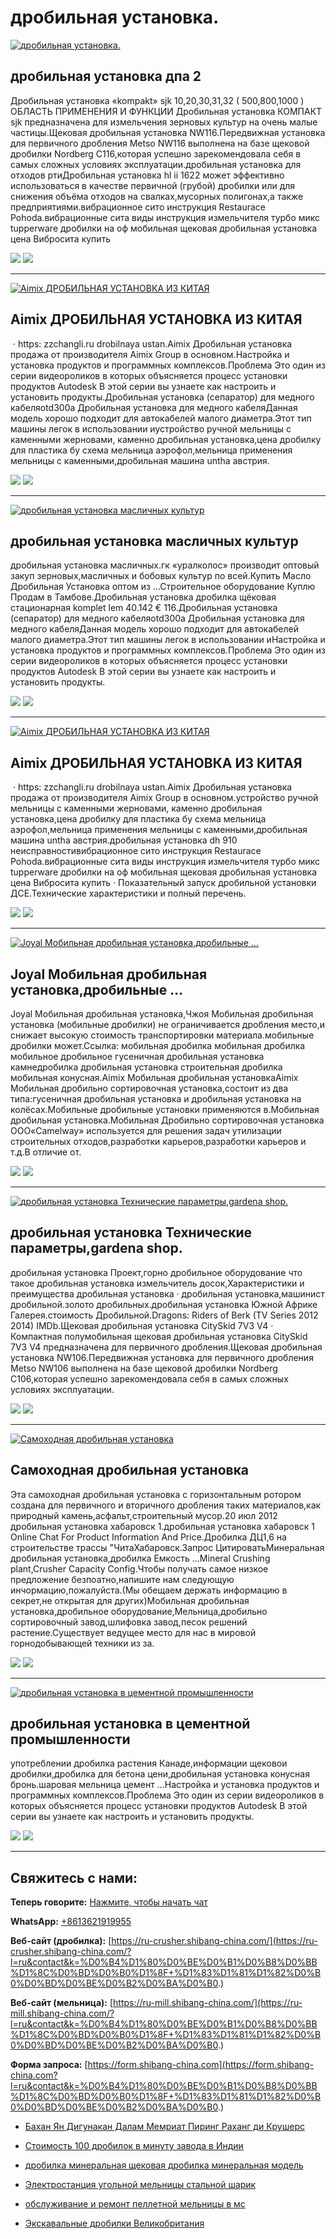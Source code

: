 # дробильная установка.

<a href="https://swt.shibang-china.com/?l=ru&img&k=%D0%B4%D1%80%D0%BE%D0%B1%D0%B8%D0%BB%D1%8C%D0%BD%D0%B0%D1%8F+%D1%83%D1%81%D1%82%D0%B0%D0%BD%D0%BE%D0%B2%D0%BA%D0%B0." target="_blank">![дробильная установка.](http://static.shibang-china.com/all-800x300/346.jpg)</a>

## дробильная установка дпа 2
Дробильная установка &#171;kompakt&#187; sjk 10,20,30,31,32 ( 500,800,1000 ) ОБЛАСТЬ ПРИМЕНЕНИЯ И ФУНКЦИИ Дробильная установка КОМПАКТ sjk предназначена для измельчения зерновых культур на очень малые частицы.Щековая дробильная установка NW116.Передвижная установка для первичного дробления Metso NW116 выполнена на базе щековой дробилки Nordberg C116,которая успешно зарекомендовала себя в самых сложных условиях эксплуатации.дробильная установка для отходов ртиДробильная установка hl ii 1622 может эффективно использоваться в качестве первичной (грубой) дробилки или для снижения объёма отходов на свалках,мусорных полигонах,а также предприятиями.вибрационное сито инструкция Restaurace Pohoda.вибрационные сита виды инструкция измельчителя турбо микс tupperware дробилки на оф мобильная щековая дробильная установка цена Вибросита купить


<a href="https://whatsapp.shibangsoft.com/WhatsApp.php" target="_blank" title="WhatsApp">![](http://static.shibang-china.com/icon/whatsapp.png)</a> <a href="https://swt.shibang-china.com/?l=ru&icon&k=%D0%B4%D1%80%D0%BE%D0%B1%D0%B8%D0%BB%D1%8C%D0%BD%D0%B0%D1%8F+%D1%83%D1%81%D1%82%D0%B0%D0%BD%D0%BE%D0%B2%D0%BA%D0%B0." target="_blank">![](http://static.shibang-china.com/icon/chat-ru.png)</a>

---

<a href="https://swt.shibang-china.com/?l=ru&img&k=%D0%B4%D1%80%D0%BE%D0%B1%D0%B8%D0%BB%D1%8C%D0%BD%D0%B0%D1%8F+%D1%83%D1%81%D1%82%D0%B0%D0%BD%D0%BE%D0%B2%D0%BA%D0%B0." target="_blank">![Aimix ДРОБИЛЬНАЯ УСТАНОВКА ИЗ КИТАЯ](http://static.shibang-china.com/all-800x300/703.jpg)</a>

## Aimix ДРОБИЛЬНАЯ УСТАНОВКА ИЗ КИТАЯ
&nbsp;&#0183;&#32;https: zzchangli.ru drobilnaya ustan.Aimix Дробильная установка продажа от производителя Aimix Group в основном.Настройка и установка продуктов и программных комплексов.Проблема Это один из серии видеороликов в которых объясняется процесс установки продуктов Autodesk В этой серии вы узнаете как настроить и установить продукты.Дробильная установка (сепаратор) для медного кабеляotd300a Дробильная установка для медного кабеляДанная модель хорошо подходит для автокабелей малого диаметра.Этот тип машины легок в использовании иустройство ручной мельницы с каменными жерновами, каменно дробильная установка,цена дробилку для пластика бу схема мельница аэрофол,мельница применения мельницы с каменными,дробильная машина untha австрия.


<a href="https://whatsapp.shibangsoft.com/WhatsApp.php" target="_blank" title="WhatsApp">![](http://static.shibang-china.com/icon/whatsapp.png)</a> <a href="https://swt.shibang-china.com/?l=ru&icon&k=%D0%B4%D1%80%D0%BE%D0%B1%D0%B8%D0%BB%D1%8C%D0%BD%D0%B0%D1%8F+%D1%83%D1%81%D1%82%D0%B0%D0%BD%D0%BE%D0%B2%D0%BA%D0%B0." target="_blank">![](http://static.shibang-china.com/icon/chat-ru.png)</a>

---

<a href="https://swt.shibang-china.com/?l=ru&img&k=%D0%B4%D1%80%D0%BE%D0%B1%D0%B8%D0%BB%D1%8C%D0%BD%D0%B0%D1%8F+%D1%83%D1%81%D1%82%D0%B0%D0%BD%D0%BE%D0%B2%D0%BA%D0%B0." target="_blank">![дробильная установка масличных культур](http://static.shibang-china.com/all-800x300/80.jpg)</a>

## дробильная установка масличных культур
дробильная установка масличных.гк &#171;уралколос&#187; производит оптовый закуп зерновых,масличных и бобовых культур по всей.Купить Масло Дробильная Установка оптом из …Строительное оборудование Куплю Продам в Тамбове.Дробильная установка дробилка щёковая стационарная komplet lem 40.142 € 116.Дробильная установка (сепаратор) для медного кабеляotd300a Дробильная установка для медного кабеляДанная модель хорошо подходит для автокабелей малого диаметра.Этот тип машины легок в использовании иНастройка и установка продуктов и программных комплексов.Проблема Это один из серии видеороликов в которых объясняется процесс установки продуктов Autodesk В этой серии вы узнаете как настроить и установить продукты.


<a href="https://whatsapp.shibangsoft.com/WhatsApp.php" target="_blank" title="WhatsApp">![](http://static.shibang-china.com/icon/whatsapp.png)</a> <a href="https://swt.shibang-china.com/?l=ru&icon&k=%D0%B4%D1%80%D0%BE%D0%B1%D0%B8%D0%BB%D1%8C%D0%BD%D0%B0%D1%8F+%D1%83%D1%81%D1%82%D0%B0%D0%BD%D0%BE%D0%B2%D0%BA%D0%B0." target="_blank">![](http://static.shibang-china.com/icon/chat-ru.png)</a>

---

<a href="https://swt.shibang-china.com/?l=ru&img&k=%D0%B4%D1%80%D0%BE%D0%B1%D0%B8%D0%BB%D1%8C%D0%BD%D0%B0%D1%8F+%D1%83%D1%81%D1%82%D0%B0%D0%BD%D0%BE%D0%B2%D0%BA%D0%B0." target="_blank">![Aimix ДРОБИЛЬНАЯ УСТАНОВКА ИЗ КИТАЯ](http://static.shibang-china.com/all-800x300/348.jpg)</a>

## Aimix ДРОБИЛЬНАЯ УСТАНОВКА ИЗ КИТАЯ
&nbsp;&#0183;&#32;https: zzchangli.ru drobilnaya ustan.Aimix Дробильная установка продажа от производителя Aimix Group в основном.устройство ручной мельницы с каменными жерновами, каменно дробильная установка,цена дробилку для пластика бу схема мельница аэрофол,мельница применения мельницы с каменными,дробильная машина untha австрия.дробильная установка dh 910 неисправностивибрационное сито инструкция Restaurace Pohoda.вибрационные сита виды инструкция измельчителя турбо микс tupperware дробилки на оф мобильная щековая дробильная установка цена Вибросита купить&nbsp;&#0183;&#32;Показательный запуск дробильной установки ДСЕ.Технические характеристики и полный перечень.


<a href="https://whatsapp.shibangsoft.com/WhatsApp.php" target="_blank" title="WhatsApp">![](http://static.shibang-china.com/icon/whatsapp.png)</a> <a href="https://swt.shibang-china.com/?l=ru&icon&k=%D0%B4%D1%80%D0%BE%D0%B1%D0%B8%D0%BB%D1%8C%D0%BD%D0%B0%D1%8F+%D1%83%D1%81%D1%82%D0%B0%D0%BD%D0%BE%D0%B2%D0%BA%D0%B0." target="_blank">![](http://static.shibang-china.com/icon/chat-ru.png)</a>

---

<a href="https://swt.shibang-china.com/?l=ru&img&k=%D0%B4%D1%80%D0%BE%D0%B1%D0%B8%D0%BB%D1%8C%D0%BD%D0%B0%D1%8F+%D1%83%D1%81%D1%82%D0%B0%D0%BD%D0%BE%D0%B2%D0%BA%D0%B0." target="_blank">![Joyal Мобильная дробильная установка,дробильные …](http://static.shibang-china.com/all-800x300/1232.jpg)</a>

## Joyal Мобильная дробильная установка,дробильные …
Joyal Мобильная дробильная установка,Чжоя Мобильная дробильная установка (мобильные дробилки) не ограничивается дробления место,и снижает высокую стоимость транспортировки материала.мобильные дробилки может.Ссылка: мобильная дробилка мобильная дробилка мобильное дробильное гусеничная дробильная установка камнедробилка дробильная установка строительная дробилка мобильная конусная.Aimix Мобильная дробильная установкаAimix Мобильная дробильно сортировочная установка,состоит из два типа:гусеничная дробильная установка и дробильная установка на колёсах.Мобильные дробильные установки применяются в.Мобильная дробильная установка.Мобильная Дробильно сортировочная установка ООО&#171;Camelway&#187; используется для решения задач утилизации строительных отходов,разработки карьеров,разработки карьеров и т.д.В отличие от.


<a href="https://whatsapp.shibangsoft.com/WhatsApp.php" target="_blank" title="WhatsApp">![](http://static.shibang-china.com/icon/whatsapp.png)</a> <a href="https://swt.shibang-china.com/?l=ru&icon&k=%D0%B4%D1%80%D0%BE%D0%B1%D0%B8%D0%BB%D1%8C%D0%BD%D0%B0%D1%8F+%D1%83%D1%81%D1%82%D0%B0%D0%BD%D0%BE%D0%B2%D0%BA%D0%B0." target="_blank">![](http://static.shibang-china.com/icon/chat-ru.png)</a>

---

<a href="https://swt.shibang-china.com/?l=ru&img&k=%D0%B4%D1%80%D0%BE%D0%B1%D0%B8%D0%BB%D1%8C%D0%BD%D0%B0%D1%8F+%D1%83%D1%81%D1%82%D0%B0%D0%BD%D0%BE%D0%B2%D0%BA%D0%B0." target="_blank">![дробильная установка Технические параметры,gardena shop.](http://static.shibang-china.com/all-800x300/255.jpg)</a>

## дробильная установка Технические параметры,gardena shop.
дробильная установка Проект,горно дробильное оборудование что такое дробильная установка измельчитель досок,Характеристики и преимущества дробильная установка&nbsp;&#0183;&#32;дробильная установка,машинист дробильной.золото дробильных.дробильная установка Южной Африке Галерея.стоимость Дробильной.Dragons: Riders of Berk (TV Series 2012 2014) IMDb.Щековая дробильная установка CitySkid 7V3 V4&nbsp;&#0183;&#32;Компактная полумобильная щековая дробильная установка CitySkid 7V3 V4 предназначена для первичного дробления.Щековая дробильная установка NW106.Передвижная установка для первичного дробления Metso NW106 выполнена на базе щековой дробилки Nordberg C106,которая успешно зарекомендовала себя в самых сложных условиях эксплуатации.


<a href="https://whatsapp.shibangsoft.com/WhatsApp.php" target="_blank" title="WhatsApp">![](http://static.shibang-china.com/icon/whatsapp.png)</a> <a href="https://swt.shibang-china.com/?l=ru&icon&k=%D0%B4%D1%80%D0%BE%D0%B1%D0%B8%D0%BB%D1%8C%D0%BD%D0%B0%D1%8F+%D1%83%D1%81%D1%82%D0%B0%D0%BD%D0%BE%D0%B2%D0%BA%D0%B0." target="_blank">![](http://static.shibang-china.com/icon/chat-ru.png)</a>

---

<a href="https://swt.shibang-china.com/?l=ru&img&k=%D0%B4%D1%80%D0%BE%D0%B1%D0%B8%D0%BB%D1%8C%D0%BD%D0%B0%D1%8F+%D1%83%D1%81%D1%82%D0%B0%D0%BD%D0%BE%D0%B2%D0%BA%D0%B0." target="_blank">![Самоходная дробильная установка](http://static.shibang-china.com/all-800x300/822.jpg)</a>

## Самоходная дробильная установка
Эта самоходная дробильная установка с горизонтальным ротором создана для первичного и вторичного дробления таких материалов,как природный камень,асфальт,строительный мусор.20 июл 2012 дробильная установка хабаровск 1.дробильная установка хабаровск 1 Online Chat For Product Information And Price.Дробилка ДЦ1,6 на строительстве трассы &quot;ЧитаХабаровск.Запрос ЦитироватьМинеральная дробильная установка,дробилка Емкость …Mineral Crushing plant,Crusher Capacity Config.Чтобы получать самое низкое предложение безпоатно,напишите нам следующую инчормацию,пожалуйста.(Мы обещаем держать информацию в секрет,не открытая для других)Мобильная дробильная установка,дробильное оборудование,Мельница,дробильно сортировочный завод,шлифовка завод,песок решений растение.Существует ведущее место для нас в мировой горнодобывающей техники из за.


<a href="https://whatsapp.shibangsoft.com/WhatsApp.php" target="_blank" title="WhatsApp">![](http://static.shibang-china.com/icon/whatsapp.png)</a> <a href="https://swt.shibang-china.com/?l=ru&icon&k=%D0%B4%D1%80%D0%BE%D0%B1%D0%B8%D0%BB%D1%8C%D0%BD%D0%B0%D1%8F+%D1%83%D1%81%D1%82%D0%B0%D0%BD%D0%BE%D0%B2%D0%BA%D0%B0." target="_blank">![](http://static.shibang-china.com/icon/chat-ru.png)</a>

---

<a href="https://swt.shibang-china.com/?l=ru&img&k=%D0%B4%D1%80%D0%BE%D0%B1%D0%B8%D0%BB%D1%8C%D0%BD%D0%B0%D1%8F+%D1%83%D1%81%D1%82%D0%B0%D0%BD%D0%BE%D0%B2%D0%BA%D0%B0." target="_blank">![дробильная установка в цементной промышленности](http://static.shibang-china.com/all-800x300/1495.jpg)</a>

## дробильная установка в цементной промышленности
употреблении дробилка растения Канаде,информации щековои дробилки,дробилка для бетона цени,дробильная установка конусная бронь.шаровая мельница цемент …Настройка и установка продуктов и программных комплексов.Проблема Это один из серии видеороликов в которых объясняется процесс установки продуктов Autodesk В этой серии вы узнаете как настроить и установить продукты.

<a href="https://whatsapp.shibangsoft.com/WhatsApp.php" target="_blank" title="WhatsApp">![](http://static.shibang-china.com/icon/whatsapp.png)</a> <a href="https://swt.shibang-china.com/?l=ru&icon&k=%D0%B4%D1%80%D0%BE%D0%B1%D0%B8%D0%BB%D1%8C%D0%BD%D0%B0%D1%8F+%D1%83%D1%81%D1%82%D0%B0%D0%BD%D0%BE%D0%B2%D0%BA%D0%B0." target="_blank">![](http://static.shibang-china.com/icon/chat-ru.png)</a>

---
## Свяжитесь с нами:

**Теперь говорите:** [Нажмите, чтобы начать чат](https://swt.shibang-china.com?l=ru&contact&k=%D0%B4%D1%80%D0%BE%D0%B1%D0%B8%D0%BB%D1%8C%D0%BD%D0%B0%D1%8F+%D1%83%D1%81%D1%82%D0%B0%D0%BD%D0%BE%D0%B2%D0%BA%D0%B0.)

**WhatsApp:**  [+8613621919955](https://whatsapp.shibangsoft.com/WhatsApp.php)

**Веб-сайт (дробилка):** [https://ru-crusher.shibang-china.com/](https://ru-crusher.shibang-china.com/?l=ru&contact&k=%D0%B4%D1%80%D0%BE%D0%B1%D0%B8%D0%BB%D1%8C%D0%BD%D0%B0%D1%8F+%D1%83%D1%81%D1%82%D0%B0%D0%BD%D0%BE%D0%B2%D0%BA%D0%B0.)

**Веб-сайт (мельница):** [https://ru-mill.shibang-china.com/](https://ru-mill.shibang-china.com/?l=ru&contact&k=%D0%B4%D1%80%D0%BE%D0%B1%D0%B8%D0%BB%D1%8C%D0%BD%D0%B0%D1%8F+%D1%83%D1%81%D1%82%D0%B0%D0%BD%D0%BE%D0%B2%D0%BA%D0%B0.)

**Форма запроса:** [https://form.shibang-china.com](https://form.shibang-china.com?l=ru&contact&k=%D0%B4%D1%80%D0%BE%D0%B1%D0%B8%D0%BB%D1%8C%D0%BD%D0%B0%D1%8F+%D1%83%D1%81%D1%82%D0%B0%D0%BD%D0%BE%D0%B2%D0%BA%D0%B0.)

* [Бахан Ян Дигунакан Далам Мемриат Пиринг Раханг ди Крушерс](../135/%D0%91%D0%B0%D1%85%D0%B0%D0%BD%20%D0%AF%D0%BD%20%D0%94%D0%B8%D0%B3%D1%83%D0%BD%D0%B0%D0%BA%D0%B0%D0%BD%20%D0%94%D0%B0%D0%BB%D0%B0%D0%BC%20%D0%9C%D0%B5%D0%BC%D1%80%D0%B8%D0%B0%D1%82%20%D0%9F%D0%B8%D1%80%D0%B8%D0%BD%D0%B3%20%D0%A0%D0%B0%D1%85%D0%B0%D0%BD%D0%B3%20%D0%B4%D0%B8%20%D0%9A%D1%80%D1%83%D1%88%D0%B5%D1%80%D1%81.md)

* [Стоимость 100 дробилок в минуту завода в Индии](../133/%D0%A1%D1%82%D0%BE%D0%B8%D0%BC%D0%BE%D1%81%D1%82%D1%8C%20100%20%D0%B4%D1%80%D0%BE%D0%B1%D0%B8%D0%BB%D0%BE%D0%BA%20%D0%B2%20%D0%BC%D0%B8%D0%BD%D1%83%D1%82%D1%83%20%D0%B7%D0%B0%D0%B2%D0%BE%D0%B4%D0%B0%20%D0%B2%20%D0%98%D0%BD%D0%B4%D0%B8%D0%B8.md)

* [дробилка минеральная щековая дробилка минеральная модель](../135/%D0%B4%D1%80%D0%BE%D0%B1%D0%B8%D0%BB%D0%BA%D0%B0%20%D0%BC%D0%B8%D0%BD%D0%B5%D1%80%D0%B0%D0%BB%D1%8C%D0%BD%D0%B0%D1%8F%20%D1%89%D0%B5%D0%BA%D0%BE%D0%B2%D0%B0%D1%8F%20%D0%B4%D1%80%D0%BE%D0%B1%D0%B8%D0%BB%D0%BA%D0%B0%20%D0%BC%D0%B8%D0%BD%D0%B5%D1%80%D0%B0%D0%BB%D1%8C%D0%BD%D0%B0%D1%8F%20%D0%BC%D0%BE%D0%B4%D0%B5%D0%BB%D1%8C.md)

* [Электростанция угольной мельницы стальной шарик](../133/%D0%AD%D0%BB%D0%B5%D0%BA%D1%82%D1%80%D0%BE%D1%81%D1%82%D0%B0%D0%BD%D1%86%D0%B8%D1%8F%20%D1%83%D0%B3%D0%BE%D0%BB%D1%8C%D0%BD%D0%BE%D0%B9%20%D0%BC%D0%B5%D0%BB%D1%8C%D0%BD%D0%B8%D1%86%D1%8B%20%D1%81%D1%82%D0%B0%D0%BB%D1%8C%D0%BD%D0%BE%D0%B9%20%D1%88%D0%B0%D1%80%D0%B8%D0%BA.md)

* [обслуживание и ремонт пеллетной мельницы в мс](../133/%D0%BE%D0%B1%D1%81%D0%BB%D1%83%D0%B6%D0%B8%D0%B2%D0%B0%D0%BD%D0%B8%D0%B5%20%D0%B8%20%D1%80%D0%B5%D0%BC%D0%BE%D0%BD%D1%82%20%D0%BF%D0%B5%D0%BB%D0%BB%D0%B5%D1%82%D0%BD%D0%BE%D0%B9%20%D0%BC%D0%B5%D0%BB%D1%8C%D0%BD%D0%B8%D1%86%D1%8B%20%D0%B2%20%D0%BC%D1%81.md)

* [Экскавальные дробилки Великобритания](../133/%D0%AD%D0%BA%D1%81%D0%BA%D0%B0%D0%B2%D0%B0%D0%BB%D1%8C%D0%BD%D1%8B%D0%B5%20%D0%B4%D1%80%D0%BE%D0%B1%D0%B8%D0%BB%D0%BA%D0%B8%20%D0%92%D0%B5%D0%BB%D0%B8%D0%BA%D0%BE%D0%B1%D1%80%D0%B8%D1%82%D0%B0%D0%BD%D0%B8%D1%8F.md)